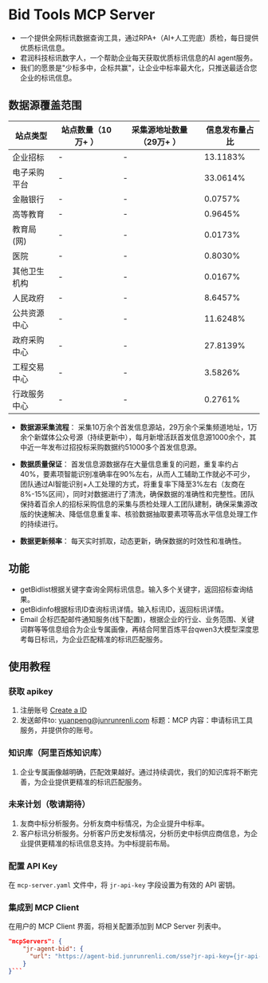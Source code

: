 # Bid Tools MCP Server

- 一个提供全网标讯数据查询工具，通过RPA+（AI+人工兜底）质检，每日提供优质标讯信息。
- 君润科技标讯数字人，一个帮助企业每天获取优质标讯信息的AI agent服务。
- 我们的愿景是"少标多中，企标共赢"，让企业中标率最大化，只推送最适合您企业的标讯信息。

## 数据源覆盖范围

| 站点类型         | 站点数量（10万+ ） | 采集源地址数量（29万+ ） | 信息发布量占比 |
|------------------|----------|------------|----------------|
| 企业招标         | -        |-           | 13.1183%       |
| 电子采购平台     | -        | -          | 33.0614%       |
| 金融银行         | -        | -          | 0.0757%        |
| 高等教育         | -        | -          | 0.9645%        |
| 教育局(网)       | -        | -          | 0.0173%        |
| 医院             | -        | -          | 0.8030%        |
| 其他卫生机构     | -        | -          | 0.0167%        |
| 人民政府         | -        | -          | 8.6457%        |
| 公共资源中心     | -        | -          | 11.6248%       |
| 政府采购中心     | -        | -          | 27.8139%       |
| 工程交易中心     | -        | -          | 3.5826%        |
| 行政服务中心     | -        | -          | 0.2761%        |


- **数据源采集流程**：
采集10万余个首发信息源站，29万余个采集频道地址，1万余个新媒体公众号源（持续更新中），每月新增活跃首发信息源1000余个，其中近一年发布过招投标采购数据约51000多个首发信息源。

- **数据质量保证**：
首发信息源数据存在大量信息重复的问题，重复率约占40%，要素项智能识别准确率在90%左右，从而人工辅助工作就必不可少，团队通过AI智能识别+人工处理的方式，将重复率下降至3%左右（友商在8%-15%区间），同时对数据进行了清洗，确保数据的准确性和完整性。团队保持着百余人的招标采购信息的采集与质检处理人工团队建制，确保采集源改版的快速解决、降低信息重复率、核验数据抽取要素项等高水平信息处理工作的持续进行。

- **数据更新频率**：
每天实时抓取，动态更新，确保数据的时效性和准确性。



## 功能

- getBidlist根据关键字查询全网标讯信息。输入多个关键字，返回招标查询结果。
- getBidinfo根据标讯ID查询标讯详情。输入标讯ID，返回标讯详情。
- Email 企标匹配邮件通知服务(线下配置)，根据企业的行业、业务范围、关键词群等等信息组合为企业专属画像，再结合阿里百炼平台qwen3大模型深度思考每日标讯，为企业匹配精准的标讯匹配服务。

## 使用教程

### 获取 apikey
1. 注册账号 [Create a  ID](https://moonai-bid.junrunrenli.com/#/login?src=higress)
2. 发送邮件to: yuanpeng@junrunrenli.com   标题：MCP  内容：申请标讯工具服务，并提供你的账号。

### 知识库（阿里百炼知识库）
1. 企业专属画像越明确，匹配效果越好。通过持续调优，我们的知识库将不断完善，为企业提供更精准的标讯匹配服务。

### 未来计划（敬请期待）
1. 友商中标分析服务。分析友商中标情况，为企业提升中标率。
2. 客户标讯分析服务。分析客户历史发标情况，分析历史中标供应商信息，为企业提供更精准的标讯信息支持。为中标提前布局。

### 配置 API Key

在 `mcp-server.yaml` 文件中，将 `jr-api-key` 字段设置为有效的 API 密钥。

### 集成到 MCP Client

在用户的 MCP Client 界面，将相关配置添加到 MCP Server 列表中。

```json
"mcpServers": {
    "jr-agent-bid": {
      "url": "https://agent-bid.junrunrenli.com/sse?jr-api-key={jr-api-key}",
    }
}```